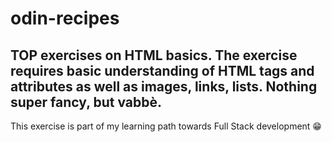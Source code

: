 # odin-recipes
TOP exercises on HTML basics. The exercise requires basic understanding of HTML tags and attributes as well as images, links, lists. Nothing super fancy, but vabbè.
---
This exercise is part of my learning path towards Full Stack development 😁